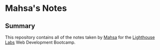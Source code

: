 # Mahsa's Notes

## Summary 

This repository contains all of the notes taken by [Mahsa](https://github.com/Mahsa1990a) for the [Lighthouse Labs](https://www.lighthouselabs.ca/) Web Development Bootcamp.
